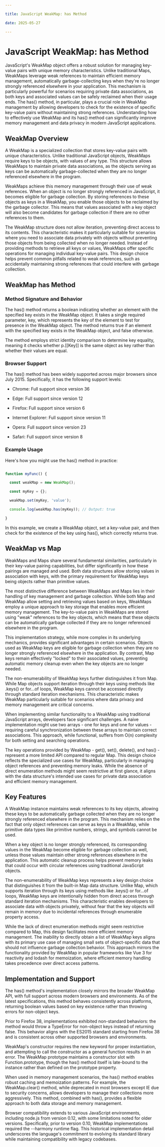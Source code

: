 ```yaml
---

title: JavaScript WeakMap: has Method

date: 2025-05-27

---
```



# JavaScript WeakMap: has Method

JavaScript's WeakMap object offers a robust solution for managing key-value pairs with unique memory characteristics. Unlike traditional Maps, WeakMaps leverage weak references to maintain efficient memory management, automatically garbage-collecting keys when they're no longer strongly referenced elsewhere in your application. This mechanism is particularly powerful for scenarios requiring private data associations, as both keys and associated values can be safely reclaimed when their usage ends. The has() method, in particular, plays a crucial role in WeakMap management by allowing developers to check for the existence of specific key-value pairs without maintaining strong references. Understanding how to effectively use WeakMap and its has() method can significantly improve memory management and data privacy in modern JavaScript applications.


## WeakMap Overview

A WeakMap is a specialized collection that stores key-value pairs with unique characteristics. Unlike traditional JavaScript objects, WeakMaps require keys to be objects, with values of any type. This structure allows WeakMaps to maintain private data associations, as the objects serving as keys can be automatically garbage-collected when they are no longer referenced elsewhere in the program.

WeakMaps achieve this memory management through their use of weak references. When an object is no longer strongly referenced in JavaScript, it becomes eligible for garbage collection. By storing references to these objects as keys in a WeakMap, you enable those objects to be reclaimed by the garbage collector. This means that values associated with a key object will also become candidates for garbage collection if there are no other references to them.

The WeakMap structure does not allow iteration, preventing direct access to its contents. This characteristic makes it particularly suitable for scenarios where you need to associate data privately with objects without preventing those objects from being collected when no longer needed. Instead of providing methods to retrieve all keys or values, WeakMaps offer specific operations for managing individual key-value pairs. This design choice helps prevent common pitfalls related to weak references, such as accidentally maintaining strong references that could interfere with garbage collection.


## WeakMap has Method


### Method Signature and Behavior

The has() method returns a boolean indicating whether an element with the specified key exists in the WeakMap object. It takes a single required parameter, key, which represents the key of the element to test for presence in the WeakMap object. The method returns true if an element with the specified key exists in the WeakMap object, and false otherwise.

The method employs strict identity comparison to determine key equality, meaning it checks whether p.[[Key]] is the same object as key rather than whether their values are equal.


### Browser Support

The has() method has been widely supported across major browsers since July 2015. Specifically, it has the following support levels:

- Chrome: Full support since version 36

- Edge: Full support since version 12

- Firefox: Full support since version 6

- Internet Explorer: Full support since version 11

- Opera: Full support since version 23

- Safari: Full support since version 8


### Example Usage

Here's how you might use the has() method in practice:

```javascript

function myFunc() {

  const weakMap = new WeakMap();

  const myKey = {};

  weakMap.set(myKey, 'value');

  console.log(weakMap.has(myKey)); // Output: true

}

```

In this example, we create a WeakMap object, set a key-value pair, and then check for the existence of the key using has(), which correctly returns true.


## WeakMap vs Map

WeakMaps and Maps share several fundamental similarities, particularly in their key-value pairing capabilities, but differ significantly in how these pairings are managed and used. Both data structures allow storing values in association with keys, with the primary requirement for WeakMap keys being objects rather than primitive values.

The most distinctive difference between WeakMaps and Maps lies in their handling of key management and garbage collection. While both Map and WeakMap allow setting and retrieving values based on keys, WeakMaps employ a unique approach to key storage that enables more efficient memory management. The key-to-value pairs in WeakMaps are stored using "weak" references to the key objects, which means that these objects can be automatically garbage collected if they are no longer referenced elsewhere in the program.

This implementation strategy, while more complex in its underlying mechanics, provides significant advantages in certain scenarios. Objects used as WeakMap keys are eligible for garbage collection when they are no longer strongly referenced elsewhere in the application. By contrast, Map keys remain effectively "locked" to their associated values, preventing automatic memory cleanup even when the key objects are no longer needed.

The non-enumerability of WeakMap keys further distinguishes it from Map. While Map objects support iteration through their keys using methods like .keys() or for...of loops, WeakMap keys cannot be accessed directly through standard iteration mechanisms. This characteristic makes WeakMap particularly suitable for scenarios where data privacy and memory management are critical concerns.

When implementing similar functionality to a WeakMap using traditional JavaScript arrays, developers face significant challenges. A naive implementation might use two arrays - one for keys and one for values - requiring careful synchronization between these arrays to maintain correct associations. This approach, while functional, suffers from O(n) complexity for both setting and searching operations.

The key operations provided by WeakMap - get(), set(), delete(), and has() - represent a more limited API compared to regular Map. This design choice reflects the specialized use cases for WeakMap, particularly in managing object references and preventing memory leaks. While the absence of direct enumeration methods might seem restrictive at first glance, it aligns with the data structure's intended use cases for private data association and efficient memory management.


## Key Features

A WeakMap instance maintains weak references to its key objects, allowing these keys to be automatically garbage collected when they are no longer strongly referenced elsewhere in the program. This mechanism relies on the fact that only object references can serve as keys in a WeakMap, while primitive data types like primitive numbers, strings, and symbols cannot be used.

When a key object is no longer strongly referenced, its corresponding values in the WeakMap become eligible for garbage collection as well, unless those values maintain other strong references elsewhere in the application. This automatic cleanup process helps prevent memory leaks that could occur with circular references using traditional JavaScript objects.

The non-enumerability of WeakMap keys represents a key design choice that distinguishes it from the built-in Map data structure. Unlike Map, which supports iteration through its keys using methods like .keys() or for...of loops, WeakMap keys are intentionally hidden from direct access through standard iteration mechanisms. This characteristic enables developers to associate data with objects privately, without fear that the key objects will remain in memory due to incidental references through enumerable property access.

While the lack of direct enumeration methods might seem restrictive compared to Map, this design facilitates more efficient memory management. The inability to directly obtain a list of WeakMap keys aligns with its primary use case of managing small sets of object-specific data that should not influence garbage collection behavior. This approach mirrors the functionality provided by WeakMap in popular frameworks like Vue 3 for reactivity and lodash for memoization, where efficient memory handling takes precedence over direct access patterns.


## Implementation and Support

The has() method's implementation closely mirrors the broader WeakMap API, with full support across modern browsers and environments. As of the latest specifications, this method behaves consistently across platforms, returning boolean values based on key existence rather than throwing errors for non-object keys.

Prior to Firefox 38, implementations exhibited non-standard behaviors: the method would throw a TypeError for non-object keys instead of returning false. This behavior aligns with the ES2015 standard starting from Firefox 38 and is consistent across other supported browsers and environments.

WeakMap's constructor requires the new keyword for proper instantiation, and attempting to call the constructor as a general function results in an error. The WeakMap prototype maintains a constructor slot with Function.prototype, though the has() method itself is late-bound to the instance rather than defined on the prototype property.

When used in memory management scenarios, the has() method enables robust caching and memoization patterns. For example, the WeakMap.clear() method, while deprecated in most browsers except IE due to security concerns, allows developers to manage their collections more aggressively. This method, combined with has(), provides a flexible approach to both data storage and memory management.

Browser compatibility extends to various JavaScript environments, including node.js from version 0.12, with some limitations noted for older versions. Specifically, prior to version 0.10, WeakMap implementations required the --harmony runtime flag. This historical implementation detail underscores the language's commitment to evolving its standard library while maintaining compatibility with legacy codebases.

